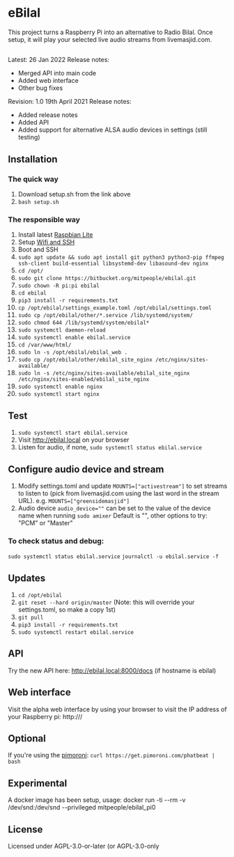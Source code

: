 # eBilal

This project turns a Raspberry Pi into an alternative to Radio Bilal. Once setup, it will play your selected live audio streams from livemasjid.com.

##
Latest: 26 Jan 2022
Release notes:
* Merged API into main code
* Added web interface
* Other bug fixes

Revision: 1.0 19th April 2021
Release notes: 
* Added release notes
* Added API
* Added support for alternative ALSA audio devices in settings (still testing)

## Installation
### The quick way 
1. Download setup.sh from the link above
2. `bash setup.sh`

### The responsible way
1. Install latest [Raspbian Lite](https://downloads.raspberrypi.org/raspbian_lite_latest)
2. Setup [Wifi and SSH](https://www.raspberrypi.org/documentation/configuration/wireless/headless.md)
3. Boot and SSH
4. `sudo apt update && sudo apt install git python3 python3-pip ffmpeg ssh-client build-essential libsystemd-dev libasound-dev nginx`
5. `cd /opt/`
6. `sudo git clone https://bitbucket.org/mitpeople/ebilal.git`
7. `sudo chown -R pi:pi ebilal`
8. `cd ebilal`
9. `pip3 install -r requirements.txt`
10. `cp /opt/ebilal/settings_example.toml /opt/ebilal/settings.toml`
11. `sudo cp /opt/ebilal/other/*.service /lib/systemd/system/`
12. `sudo chmod 644 /lib/systemd/system/ebilal*`
13. `sudo systemctl daemon-reload`
14. `sudo systemctl enable ebilal.service`
15. `cd /var/www/html/`
16. `sudo ln -s /opt/ebilal/ebilal_web .`
17. `sudo cp /opt/ebilal/other/ebilal_site_nginx /etc/nginx/sites-available/`
18. `sudo ln -s /etc/nginx/sites-available/ebilal_site_nginx /etc/nginx/sites-enabled/ebilal_site_nginx`
19. `sudo systemctl enable nginx`
20. `sudo systemctl start nginx`

## Test
1. `sudo systemctl start ebilal.service`
2. Visit http://ebilal.local on your browser
3. Listen for audio, if none, `sudo systemctl status ebilal.service`

## Configure audio device and stream
1. Modify settings.toml and update `MOUNTS=["activestream"]` to set streams to listen to (pick from livemasjid.com using the last word in the stream URL). e.g. `MOUNTS=["greensidemasjid"]`
2. Audio device `audio_device=""` can be set to the value of the device name when running `sudo amixer` Default is "", other options to try: "PCM" or "Master"

### To check status and debug:
`sudo systemctl status ebilal.service`
`journalctl -u ebilal.service -f`

## Updates
1. `cd /opt/ebilal`
2. `git reset --hard origin/master`    (Note: this will override your settings.toml, so make a copy 1st)
3. `git pull`
4. `pip3 install -r requirements.txt`
5. `sudo systemctl restart ebilal.service`

## API
Try the new API here:
http://ebilal.local:8000/docs  (if hostname is ebilal)

## Web interface
Visit the alpha web interface by using your browser to visit the IP address of your Raspberry pi: http://<pi ip address>/

## Optional

If you're using the [pimoroni](https://shop.pimoroni.com/products/pirate-radio-pi-zero-w-project-kit):
`curl https://get.pimoroni.com/phatbeat | bash`

## Experimental
A docker image has been setup, usage:
docker run -ti --rm -v /dev/snd:/dev/snd --privileged mitpeople/ebilal_pi0

## License
Licensed under AGPL-3.0-or-later (or AGPL-3.0-only 
